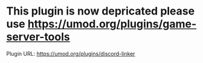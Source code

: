 # <strong>This plugin is now depricated please use <a href="https://umod.org/plugins/game-server-tools">https://umod.org/plugins/game-server-tools</a></strong>

Plugin URL: https://umod.org/plugins/discord-linker

